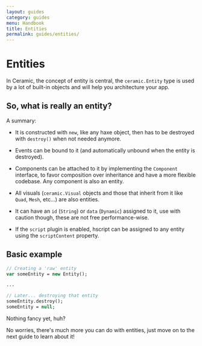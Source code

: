 ```yaml
---
layout: guides
category: guides
menu: Handbook
title: Entities
permalink: guides/entities/
---
```

# Entities

In Ceramic, the concept of entity is central, the `ceramic.Entity` type is used by a lot of built-in objects and will help you architecture your app.

## So, what is really an entity?

A summary:

* It is constructed with `new`, like any haxe object, then has to be destroyed with `destroy()` when not needed anymore.

* Events can be bound to it (and automatically unbound when the entity is destroyed).

* Components can be attached to it by implementing the `Component` interface, to favor composition over inheritance and have a more flexible codebase. Any component is also an entity.

* All visuals (`ceramic.Visual` objects and those that inherit from it like `Quad`, `Mesh`, etc...) are also entities.

* It can have an `id` (`String`) or `data` (`Dynamic`) assigned to it, use with caution though, these are not free performance-wise.

* If the `script` plugin is enabled, hscript can be assigned to any entity using the `scriptContent` property.

## Basic example

```haxe
// Creating a 'raw' entity
var someEntity = new Entity();

...

// Later... destroying that entity
someEntity.destroy();
someEntity = null;
```

Nothing fancy yet, huh?

No worries, there's much more you can do with entities, just move on to the next guide to learn about it!
